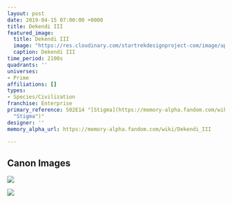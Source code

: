 ```yaml
---
layout: post
date: 2019-04-15 07:00:00 +0000
title: Dekendi III
featured_image:
  title: Dekendi III
  image: "https://res.cloudinary.com/startrekdesignproject-com/image/upload/v1555377268/Dekendi.png"
  caption: Dekendi III
time_period: 2100s
quadrants: ''
universes:
- Prime
affiliations: []
types:
- Species/Civilization
franchise: Enterprise
primary_reference: S02E14 "[Stigma](https://memory-alpha.fandom.com/wiki/Stigma
  "Stigma")"
designer: ''
memory_alpha_url: https://memory-alpha.fandom.com/wiki/Dekendi_III

---
```

## Canon Images

![](https://res.cloudinary.com/startrekdesignproject-com/image/upload/v1555377268/Dekendi1.jpg)

![](https://res.cloudinary.com/startrekdesignproject-com/image/upload/v1555377268/Dekendi2.jpg)